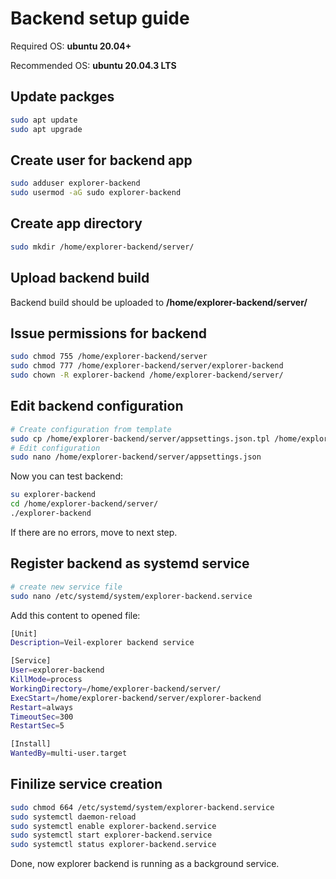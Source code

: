 # Backend setup guide

Required OS: **ubuntu 20.04+**

Recommended OS: **ubuntu 20.04.3 LTS**

## Update packges
```bash
sudo apt update
sudo apt upgrade
```

## Create user for backend app
```bash
sudo adduser explorer-backend
sudo usermod -aG sudo explorer-backend
```

## Create app directory
```bash
sudo mkdir /home/explorer-backend/server/
```

## Upload backend build
Backend build should be uploaded to **/home/explorer-backend/server/**

## Issue permissions for backend
```bash
sudo chmod 755 /home/explorer-backend/server
sudo chmod 777 /home/explorer-backend/server/explorer-backend
sudo chown -R explorer-backend /home/explorer-backend/server/
```

## Edit backend configuration
```bash
# Create configuration from template
sudo cp /home/explorer-backend/server/appsettings.json.tpl /home/explorer-backend/server/ appsettings.json
# Edit configuration
sudo nano /home/explorer-backend/server/appsettings.json
```
Now you can test backend:
```bash
su explorer-backend
cd /home/explorer-backend/server/
./explorer-backend
```
If there are no errors, move to next step.

## Register backend as systemd service
```bash
# create new service file
sudo nano /etc/systemd/system/explorer-backend.service
```

Add this content to opened file:
```bash
[Unit]
Description=Veil-explorer backend service

[Service]
User=explorer-backend
KillMode=process
WorkingDirectory=/home/explorer-backend/server/
ExecStart=/home/explorer-backend/server/explorer-backend
Restart=always
TimeoutSec=300
RestartSec=5

[Install]
WantedBy=multi-user.target
```

## Finilize service creation
```bash
sudo chmod 664 /etc/systemd/system/explorer-backend.service
sudo systemctl daemon-reload
sudo systemctl enable explorer-backend.service
sudo systemctl start explorer-backend.service
sudo systemctl status explorer-backend.service
```

Done, now explorer backend is running as a background service.
